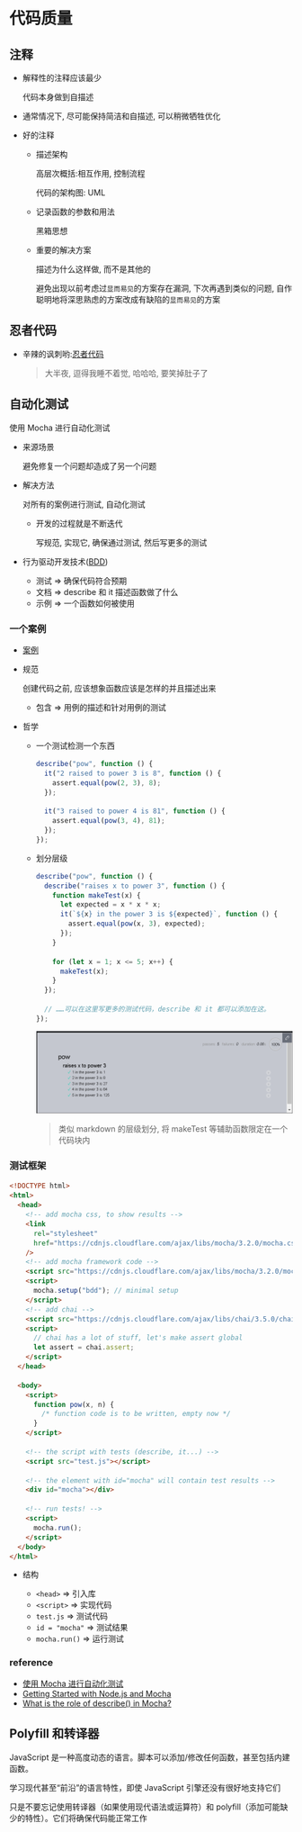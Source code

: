 # 代码质量

## 注释

- 解释性的注释应该最少

  代码本身做到自描述

- 通常情况下, 尽可能保持简洁和自描述, 可以稍微牺牲优化
- 好的注释

  - 描述架构

    高层次概括:相互作用, 控制流程

    代码的架构图: UML

  - 记录函数的参数和用法

    黑箱思想

  - 重要的解决方案

    描述为什么这样做, 而不是其他的

    避免出现以前考虑过`显而易见`的方案存在漏洞, 下次再遇到类似的问题, 自作聪明地将深思熟虑的方案改成有缺陷的`显而易见`的方案

## 忍者代码

- 辛辣的讽刺哟:[忍者代码](https://zh.javascript.info/ninja-code)

  > 大半夜, 逗得我睡不着觉, 哈哈哈, 要笑掉肚子了

## 自动化测试

使用 Mocha 进行自动化测试

- 来源场景

  避免修复一个问题却造成了另一个问题

- 解决方法

  对所有的案例进行测试, 自动化测试

  - 开发的过程就是不断迭代

    写规范, 实现它, 确保通过测试, 然后写更多的测试

- 行为驱动开发技术([BDD](https://en.wikipedia.org/wiki/Behavior-driven_development))

  - 测试 => 确保代码符合预期
  - 文档 => describe 和 it 描述函数做了什么
  - 示例 => 一个函数如何被使用

### 一个案例

- [案例](https://zh.javascript.info/testing-mocha#kai-fa-pow-gui-fan)

- 规范

  创建代码之前, 应该想象函数应该是怎样的并且描述出来

  - 包含 => 用例的描述和针对用例的测试

- 哲学

  - 一个测试检测一个东西

    ```javascript
    describe("pow", function () {
      it("2 raised to power 3 is 8", function () {
        assert.equal(pow(2, 3), 8);
      });

      it("3 raised to power 4 is 81", function () {
        assert.equal(pow(3, 4), 81);
      });
    });
    ```

  - 划分层级

    ```javascript
    describe("pow", function () {
      describe("raises x to power 3", function () {
        function makeTest(x) {
          let expected = x * x * x;
          it(`${x} in the power 3 is ${expected}`, function () {
            assert.equal(pow(x, 3), expected);
          });
        }

        for (let x = 1; x <= 5; x++) {
          makeTest(x);
        }
      });

      // ……可以在这里写更多的测试代码，describe 和 it 都可以添加在这。
    });
    ```

    ![](assets/2022-08-06-17-18-52.png)

    > 类似 markdown 的层级划分, 将 makeTest 等辅助函数限定在一个代码块内

### 测试框架

```html
<!DOCTYPE html>
<html>
  <head>
    <!-- add mocha css, to show results -->
    <link
      rel="stylesheet"
      href="https://cdnjs.cloudflare.com/ajax/libs/mocha/3.2.0/mocha.css"
    />
    <!-- add mocha framework code -->
    <script src="https://cdnjs.cloudflare.com/ajax/libs/mocha/3.2.0/mocha.js"></script>
    <script>
      mocha.setup("bdd"); // minimal setup
    </script>
    <!-- add chai -->
    <script src="https://cdnjs.cloudflare.com/ajax/libs/chai/3.5.0/chai.js"></script>
    <script>
      // chai has a lot of stuff, let's make assert global
      let assert = chai.assert;
    </script>
  </head>

  <body>
    <script>
      function pow(x, n) {
        /* function code is to be written, empty now */
      }
    </script>

    <!-- the script with tests (describe, it...) -->
    <script src="test.js"></script>

    <!-- the element with id="mocha" will contain test results -->
    <div id="mocha"></div>

    <!-- run tests! -->
    <script>
      mocha.run();
    </script>
  </body>
</html>
```

- 结构

  - `<head>` => 引入库
  - `<script>` => 实现代码
  - `test.js` => 测试代码
  - `id = "mocha"` => 测试结果
  - `mocha.run()` => 运行测试

### reference

- [使用 Mocha 进行自动化测试](https://zh.javascript.info/testing-mocha)
- [Getting Started with Node.js and Mocha](https://semaphoreci.com/community/tutorials/getting-started-with-node-js-and-mocha)
- [What is the role of describe() in Mocha?](https://stackoverflow.com/questions/19298118/what-is-the-role-of-describe-in-mocha)

## Polyfill 和转译器

JavaScript 是一种高度动态的语言。脚本可以添加/修改任何函数，甚至包括内建函数。

学习现代甚至“前沿”的语言特性，即使 JavaScript 引擎还没有很好地支持它们

只是不要忘记使用转译器（如果使用现代语法或运算符）和 polyfill（添加可能缺少的特性）。它们将确保代码能正常工作
